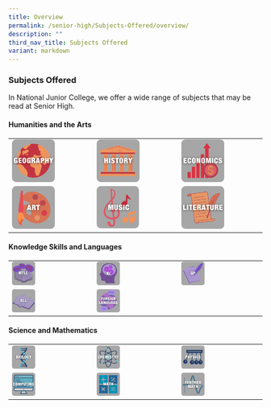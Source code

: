 ```yaml
---
title: Overview
permalink: /senior-high/Subjects-Offered/overview/
description: ""
third_nav_title: Subjects Offered
variant: markdown
---
```

### Subjects Offered

In National Junior College, we offer a wide range of subjects that may be read at Senior High.

#### Humanities and the Arts

|  |  |  |
|---|---|---|
| <a href="https://moe-nationaljc-staging.netlify.app/senior-high/subjects-offered/geography"><img src="/images/geography.png" style="width:55%"></a> | <a href="https://moe-nationaljc-staging.netlify.app/senior-high/subjects-offered/history"><img src="/images/Subjects Offered/history.png" style="width:55%"></a> | <a href="https://moe-nationaljc-staging.netlify.app/senior-high/subjects-offered/economics"><img src="/images/Subjects Offered/economics.png" style="width:55%"></a> |
| <a href="https://moe-nationaljc-staging.netlify.app/art-elective-programme/senior-high-aep"><img src="/images/Subjects Offered/art-alevel.png" style="width:55%"></a> | <a href="https://moe-nationaljc-staging.netlify.app/music-elective-programme/"><img src="/images/Subjects Offered/music-alevel.png" style="width:55%"></a> | <a href="https://moe-nationaljc-staging.netlify.app/senior-high/subjects-offered/literature-in-english"><img src="/images/Subjects Offered/lit-in-eng.png" style="width:55%"></a> |


#### Knowledge Skills and Languages

|  |  |  |
|---|---|---|
| <a href="https://moe-nationaljc-staging.netlify.app/senior-high/subjects-offered/mother-tongue"><img src="/images/Subjects Offered/mtll-alvl.png" style="width:30%"></a> | <a href="https://moe-nationaljc-staging.netlify.app/senior-high/subjects-offered/knowledge-and-inquiry"><img src="/images/Subjects Offered/ki-alvl.png" style="width:30%"></a> | <a href="https://moe-nationaljc-staging.netlify.app/senior-high/subjects-offered/general-paper"><img src="/images/Subjects Offered/general-paper.png" style="width:30%"></a> |
| <a href="https://moe-nationaljc-staging.netlify.app/senior-high/subjects-offered/english-language-and-linguistics"><img src="/images/Subjects Offered/eng-lang-ling.png" style="width:30%"></a> | <a href="https://moe-nationaljc-staging.netlify.app/senior-high/subjects-offered/foreign-language"><img src="/images/Subjects Offered/foreign-lang.png" style="width:30%"></a> |  |


#### Science and Mathematics

|  |  |  |
|---|---|---|
| <a href="https://moe-nationaljc-staging.netlify.app/senior-high/subjects-offered/biology"><img src="/images/Subjects Offered/biology.png" style="width:30%"></a> | <a href="https://moe-nationaljc-staging.netlify.app/senior-high/subjects-offered/chemistry"><img src="/images/Subjects Offered/chemistry.png" style="width:30%"></a> | <a href="https://moe-nationaljc-staging.netlify.app/senior-high/subjects-offered/physics"><img src="/images/Subjects Offered/physics.png" style="width:30%"></a> |
| <a href="https://moe-nationaljc-staging.netlify.app/senior-high/subjects-offered/computing"><img src="/images/Subjects Offered/computing.png" style="width:30%"></a> | <a href="https://moe-nationaljc-staging.netlify.app/senior-high/subjects-offered/mathematics"><img src="/images/Subjects Offered/mathematics.png" style="width:30%"></a> | <a href="https://moe-nationaljc-staging.netlify.app/senior-high/subjects-offered/further-mathematics"><img src="/images/Subjects Offered/further-math.png" style="width:30%"></a> |